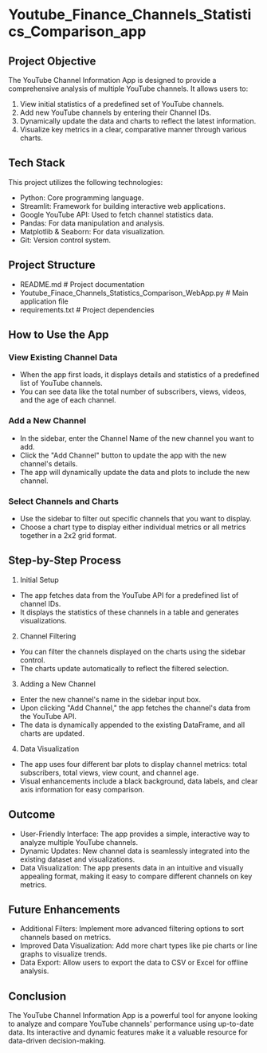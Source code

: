 # Youtube_Finance_Channels_Statistics_Comparison_app

## Project Objective
  The YouTube Channel Information App is designed to provide a comprehensive analysis of multiple YouTube channels. It allows users to:
  1. View initial statistics of a predefined set of YouTube channels.
  2. Add new YouTube channels by entering their Channel IDs.
  3. Dynamically update the data and charts to reflect the latest information.
  4. Visualize key metrics in a clear, comparative manner through various charts.
     
## Tech Stack
  This project utilizes the following technologies:
  - Python: Core programming language.
  - Streamlit: Framework for building interactive web applications.
  - Google YouTube API: Used to fetch channel statistics data.
  - Pandas: For data manipulation and analysis.
  - Matplotlib & Seaborn: For data visualization.
  - Git: Version control system.
    
## Project Structure

- README.md # Project documentation
- Youtube_Finace_Channels_Statistics_Comparison_WebApp.py # Main application file
- requirements.txt # Project dependencies

## How to Use the App

### View Existing Channel Data
- When the app first loads, it displays details and statistics of a predefined list of YouTube channels.
- You can see data like the total number of subscribers, views, videos, and the age of each channel.
### Add a New Channel
- In the sidebar, enter the Channel Name of the new channel you want to add.
- Click the "Add Channel" button to update the app with the new channel's details.
- The app will dynamically update the data and plots to include the new channel.
### Select Channels and Charts
- Use the sidebar to filter out specific channels that you want to display.
- Choose a chart type to display either individual metrics or all metrics together in a 2x2 grid format.

## Step-by-Step Process
1. Initial Setup
- The app fetches data from the YouTube API for a predefined list of channel IDs.
- It displays the statistics of these channels in a table and generates visualizations.
2. Channel Filtering
- You can filter the channels displayed on the charts using the sidebar control.
- The charts update automatically to reflect the filtered selection.
3. Adding a New Channel
- Enter the new channel's name in the sidebar input box.
- Upon clicking "Add Channel," the app fetches the channel's data from the YouTube API.
- The data is dynamically appended to the existing DataFrame, and all charts are updated.
4. Data Visualization
- The app uses four different bar plots to display channel metrics: total subscribers, total views, view count, and channel age.
- Visual enhancements include a black background, data labels, and clear axis information for easy comparison.
  
## Outcome
- User-Friendly Interface: The app provides a simple, interactive way to analyze multiple YouTube channels.
- Dynamic Updates: New channel data is seamlessly integrated into the existing dataset and visualizations.
- Data Visualization: The app presents data in an intuitive and visually appealing format, making it easy to compare different channels on key metrics.
  
## Future Enhancements

- Additional Filters: Implement more advanced filtering options to sort channels based on metrics.
- Improved Data Visualization: Add more chart types like pie charts or line graphs to visualize trends.
- Data Export: Allow users to export the data to CSV or Excel for offline analysis.
  
## Conclusion

The YouTube Channel Information App is a powerful tool for anyone looking to analyze and compare YouTube channels' performance using up-to-date data. Its interactive and dynamic features make it a valuable resource for data-driven decision-making.


